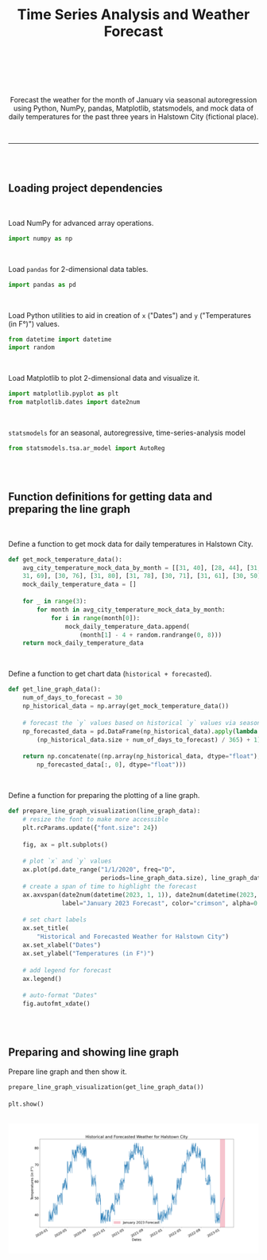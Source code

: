 <h1 align="center">

<br />
<br />

**Time Series Analysis and Weather Forecast**

<br/>

</h1>

<div align="center">

<p>

<br />

Forecast the weather for the month of January via seasonal autoregression using Python, NumPy, pandas, Matplotlib, statsmodels, and mock data of daily temperatures for the past three years in Halstown City (fictional place).

<br />

</p>

</div>

---

<br />
<br />

## Loading project dependencies

<br />

Load NumPy for advanced array operations.

```python
import numpy as np
```

<br />

Load `pandas` for 2-dimensional data tables.

```python
import pandas as pd
```

<br />

Load Python utilities to aid in creation of `x` ("Dates") and `y` ("Temperatures (in F°)") values.

```python
from datetime import datetime
import random
```

<br />

Load Matplotlib to plot 2-dimensional data and visualize it.

```python
import matplotlib.pyplot as plt
from matplotlib.dates import date2num
```

<br />

`statsmodels` for an seasonal, autoregressive, time-series-analysis model

```python
from statsmodels.tsa.ar_model import AutoReg
```

<br />
<br />

## Function definitions for getting data and preparing the line graph

<br/>

Define a function to get mock data for daily temperatures in Halstown City.

```python
def get_mock_temperature_data():
    avg_city_temperature_mock_data_by_month = [[31, 40], [28, 44], [31, 50], [30, 59], [
    31, 69], [30, 76], [31, 80], [31, 78], [30, 71], [31, 61], [30, 50], [31, 39]]
    mock_daily_temperature_data = []

    for _ in range(3):
        for month in avg_city_temperature_mock_data_by_month:
            for i in range(month[0]):
                mock_daily_temperature_data.append(
                    (month[1] - 4 + random.randrange(0, 8)))
    return mock_daily_temperature_data
```

<br />

Define a function to get chart data (`historical + forecasted`).

```python
def get_line_graph_data():
    num_of_days_to_forecast = 30
    np_historical_data = np.array(get_mock_temperature_data())

    # forecast the `y` values based on historical `y` values via seasonal autoregression
    np_forecasted_data = pd.DataFrame(np_historical_data).apply(lambda x: AutoReg(x, lags=1, seasonal=True, period=int((
        (np_historical_data.size + num_of_days_to_forecast) / 365) + 1)).fit().forecast(num_of_days_to_forecast)).to_numpy()

    return np.concatenate((np.array(np_historical_data, dtype="float"), np.array(
        np_forecasted_data[:, 0], dtype="float")))
```

<br/>

Define a function for preparing the plotting of a line graph.

```python
def prepare_line_graph_visualization(line_graph_data):
    # resize the font to make more accessible
    plt.rcParams.update({"font.size": 24})

    fig, ax = plt.subplots()

    # plot `x` and `y` values
    ax.plot(pd.date_range("1/1/2020", freq="D",
                          periods=line_graph_data.size), line_graph_data)
    # create a span of time to highlight the forecast
    ax.axvspan(date2num(datetime(2023, 1, 1)), date2num(datetime(2023, 1, 31)),
               label="January 2023 Forecast", color="crimson", alpha=0.25)

    # set chart labels
    ax.set_title(
        "Historical and Forecasted Weather for Halstown City")
    ax.set_xlabel("Dates")
    ax.set_ylabel("Temperatures (in F°)")

    # add legend for forecast
    ax.legend()

    # auto-format "Dates"
    fig.autofmt_xdate()
```

<br />
<br />

## Preparing and showing line graph

Prepare line graph and then show it.

```python
prepare_line_graph_visualization(get_line_graph_data())

plt.show()
```

<br />

<div align="center">
  <img src="012023-weather-forecast.png" alt="Matplotlib chart for time-series analysis" />
</div>
